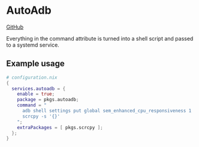 # AutoAdb
[GitHub](https://github.com/rom1v/autoadb)

Everything in the command attribute is turned into a shell script and passed to a systemd service.

## Example usage
```nix
# configuration.nix
{
  services.autoadb = {
    enable = true;
    package = pkgs.autoadb;
    command = "
      adb shell settings put global sem_enhanced_cpu_responsiveness 1
      scrcpy -s '{}'
    ";
    extraPackages = [ pkgs.scrcpy ];
  };
}
```

